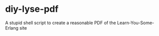 diy-lyse-pdf
============

A stupid shell script to create a reasonable PDF of the Learn-You-Some-Erlang site